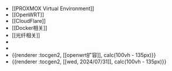 - [[PROXMOX Virtual Environment]]
- [[OpenWRT]]
- [[CloudFlare]]
- [[Docker相关]]
- [[光纤相关]]
-
-
- {{renderer :tocgen2, [[openwrt扩容]], calc(100vh - 135px)}}
- {{renderer :tocgen2, [[wed, 2024/07/31]], calc(100vh - 135px)}}